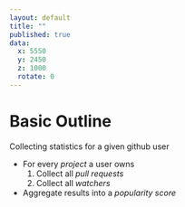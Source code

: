 ```yaml
---
layout: default
title: ""
published: true
data:
  x: 5550
  y: 2450
  z: 1000
  rotate: 0
---
```


# Basic Outline #

Collecting statistics for a given github user

* For every *project* a user owns
  1. Collect all *pull requests*
  2. Collect all *watchers*  
* Aggregate results into a *popularity score*
